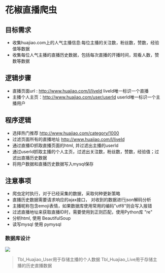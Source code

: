 # 花椒直播爬虫

## 目标需求
* 收集huajiao.com上的人气主播信息:每位主播的关注数，粉丝数，赞数，经验值等数据
* 收集每位人气主播的直播历史数据，包括每次直播的开播时间，观看人数，赞数等数据

## 逻辑步骤
 * 直播页面url : http://www.huajiao.com/l/liveId liveId唯一标识一个直播
 * 主播个人主页：http://www.huajiao.com/user/userId userId唯一标识一个主播用户

## 程序逻辑
* 选择热门推荐 http://www.huajiao.com/category/1000
* 过滤页面所有的直播地址 http://www.huajiao.com/l/liveId
* 通过直播ID抓取直播页面的html, 并过滤出主播的userId
* 通过userId抓取主播的个人主页，过滤出关注数，粉丝数，赞数，经验值；过滤出直播历史数据
* 将用户数据和直播历史数据写入mysql保存

## 注意事项
* 爬虫定时执行，对于已经采集的数据，采取何种更新策略
* 直播历史数据需要请求响应的ajax接口， 对收到的数据进行json解码分析
* 主播昵称包含emoji表情，如果数据库使用常用的编码"utf8"则会写入报错
* 过滤直播地址来获取直播ID时，需要使用到正则匹配，使用Python库 "re"
* 分析html, 使用 BeautifulSoup
* 读写mysql 使用 pymysql

### 数据库设计
![](http://mmbiz.qpic.cn/mmbiz_png/vtJpaLUJ689NF4Ra0LXiaaGnGuABpXibvtXgW1gza4jiaiazRsZQrQyWglymtZHtfXFCe148mG9DA6Cj27OWtQfrtQ/640?wx_fmt=png&tp=webp&wxfrom=5&wx_lazy=1)
> Tbl_Huajiao_User用于存储主播的个人数据
> Tbl_Huajiao_Live用于存储主播的历史直播数据